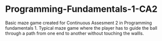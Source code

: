 # Programming-Fundamentals-1-CA2
Basic maze game created for Continuous Assesment 2 in Programming fundamentals 1.
Typical maze game where the player has to guide the ball through a path from one end to another without touching the wallls.
